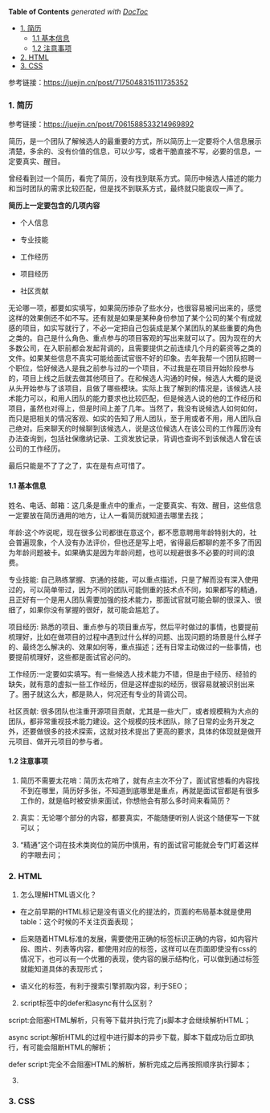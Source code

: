 <!-- START doctoc generated TOC please keep comment here to allow auto update -->
<!-- DON'T EDIT THIS SECTION, INSTEAD RE-RUN doctoc TO UPDATE -->
**Table of Contents**  *generated with [DocToc](https://github.com/thlorenz/doctoc)*

- [1. 简历](#1-%E7%AE%80%E5%8E%86)
  - [1.1 基本信息](#11-%E5%9F%BA%E6%9C%AC%E4%BF%A1%E6%81%AF)
  - [1.2 注意事项](#12-%E6%B3%A8%E6%84%8F%E4%BA%8B%E9%A1%B9)
- [2. HTML](#2-html)
- [3. CSS](#3-css)

<!-- END doctoc generated TOC please keep comment here to allow auto update -->

参考链接：https://juejin.cn/post/7175048315111735352
### 1. 简历

参考链接：https://juejin.cn/post/7061588533214969892

简历，是一个团队了解候选人的最重要的方式，所以简历上一定要将个人信息展示清楚，多余的、没有价值的信息，可以少写，或者干脆直接不写，必要的信息，一定要真实、醒目。

曾经看到过一个简历，看完了简历，没有找到联系方式。简历中候选人描述的能力和当时团队的需求比较匹配，但是找不到联系方式，最终就只能哀叹一声了。

**简历上一定要包含的几项内容**

- 个人信息

- 专业技能

- 工作经历

- 项目经历

- 社区贡献

无论哪一项，都要如实填写，如果简历掺杂了些水分，也很容易被问出来的，感觉这样的效果倒还不如不写。还有就是如果是某种身份参加了某个公司的某个有成就感的项目，如实写就行了，不必一定把自己包装成是某个某团队的某些重要的角色之类的。自己是什么角色、重点参与的项目客观的写出来就可以了。因为现在的大多数公司，在入职前都会发起背调的，且需要提供之前连续几个月的薪资等之类的文件。如果某些信息不真实可能给面试官很不好的印象。去年我帮一个团队招聘一个职位，恰好候选人是我之前参与过的一个项目，不过我是在项目开始阶段参与的，项目上线之后就去做其他项目了。在和候选人沟通的时候，候选人大概的是说从头开始参与了该项目，且做了哪些模块。实际上我了解到的情况是，该候选人技术能力可以，和用人团队的能力要求也比较匹配，但是候选人说的他的工作经历和项目，虽然也对得上，但是时间上差了几年。当然了，我没有说候选人如何如何，而只是把相关的情况客观、如实的告知了用人团队，至于用或者不用，用人团队自己绝对。后来聊天的时候聊到该候选人，说是这位候选人在该公司的工作履历没有办法查询到，包括社保缴纳记录、工资发放记录，背调也查询不到该候选人曾在该公司的工作经历。

最后只能是不了了之了，实在是有点可惜了。

#### 1.1 基本信息

姓名、电话、邮箱：这几条是重点中的重点，一定要真实、有效、醒目，这些信息一定要放在简历通用的地方，让人一看简历就知道去哪里去找；

年龄:这个咋说呢，现在很多公司都很在意这个，都不愿意聘用年龄特别大的，社会普遍现象，个人没有办法评价，但也还是写上吧，省得最后都聊的差不多了而因为年龄问题被卡。如果确实是因为年龄问题，也可以规避很多不必要的时间的浪费。

专业技能: 自己熟练掌握、京通的技能，可以重点描述，只是了解而没有深入使用过的，可以简单带过，因为不同的团队可能侧重的技术点不同，如果都写的精通，且正好有一个是用人团队需要加强的技术能力，那面试官就可能会聊的很深入、很细了，如果你没有掌握的很好，就可能会尴尬了。

项目经历: 熟悉的项目、重点参与的项目重点写，然后平时做过的事情，也要提前梳理好，比如在做项目的过程中遇到过什么样的问题、出现问题的场景是什么样子的、最终怎么解决的、效果如何等，重点描述；还有日常主动做过的一些事情，也要提前梳理好，这些都是面试官必问的。

工作经历:一定要如实填写。有一些候选人技术能力不错，但是由于经历、经验的缺失，就有意的虚拟一些工作经历，但是这样虚拟的经历，很容易就被识别出来了。圈子就这么大，都是熟人，何况还有专业的背调公司。

社区贡献: 很多团队也注重开源项目贡献，尤其是一些大厂，或者规模稍为大点的团队，都非常重视技术能力建设。这个规模的技术团队，除了日常的业务开发之外，还要做很多的技术探索，这就对技术提出了更高的要求，具体的体现就是做开元项目、做开元项目的参与者。

#### 1.2 注意事项

1. 简历不需要太花哨：简历太花哨了，就有点主次不分了，面试官想看的内容找不到在哪里，简历好多张，不知道到底哪里是重点，再就是面试官都是有很多工作的，就是临时被安排来面试，你想他会有那么多时间来看简历？

2. 真实：无论哪个部分的内容，都要真实，不能随便听别人说这个随便写一下就可以；

3. “精通”这个词在技术类岗位的简历中慎用，有的面试官可能就会专门盯着这样的字眼去问；
### 2. HTML

1. 怎么理解HTML语义化？


- 在之前早期的HTML标记是没有语义化的提法的，页面的布局基本就是使用table：这个时候的不关注页面表现；

- 后来随着HTML标准的发展，需要使用正确的标签标识正确的内容，如内容片段、图片、列表等内容，都使用对应的标签，这样可以在页面即使没有css的情况下，也可以有一个优雅的表现，使内容的展示结构化，可以做到通过标签就能知道具体的表现形式；

- 语义化的标签，有利于搜索引擎抓取内容，利于SEO；

2. script标签中的defer和async有什么区别？

script:会阻塞HTML解析，只有等下载并执行完了js脚本才会继续解析HTML；

async script:解析HTML的过程中进行脚本的异步下载，脚本下载成功后立即执行，有可能会阻断HTML的解析；

defer script:完全不会阻塞HTML的解析，解析完成之后再按照顺序执行脚本；

3. 

### 3. CSS
